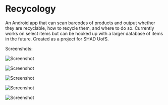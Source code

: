 # Recycology

An Android app that can scan barcodes of products and output whether they are recyclable, how to recycle them, and where to do so. Currently works on select items but can be hooked up with a larger database of items in the future. Created as a project for SHAD UofS.  

Screenshots:

![Screenshot](Images/Splashscreen.png)

![Screenshot](Images/Scanner.png)

![Screenshot](Images/Info.png)

![Screenshot](Images/Map1.png)

![Screenshot](Images/Map2.png)
